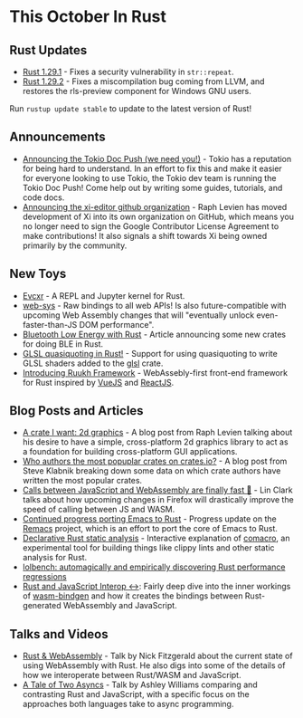 # This October In Rust

## Rust Updates

* [Rust 1.29.1] - Fixes a security vulnerability in `str::repeat`.
* [Rust 1.29.2] - Fixes a miscompilation bug coming from LLVM, and restores the rls-preview
  component for Windows GNU users.

Run `rustup update stable` to update to the latest version of Rust!

## Announcements

* [Announcing the Tokio Doc Push (we need you!)] - Tokio has a reputation for being hard to
  understand. In an effort to fix this and make it easier for everyone looking to use Tokio,
  the Tokio dev team is running the Tokio Doc Push! Come help out by writing some guides,
  tutorials, and code docs.
* [Announcing the xi-editor github organization] - Raph Levien has moved development of Xi
  into its own organization on GitHub, which means you no longer need to sign the Google
  Contributor License Agreement to make contributions! It also signals a shift towards Xi
  being owned primarily by the community.

## New Toys

* [Evcxr] - A REPL and Jupyter kernel for Rust.
* [web-sys] - Raw bindings to all web APIs! Is also future-compatible with upcoming Web
  Assembly changes that will "eventually unlock even-faster-than-JS DOM performance".
* [Bluetooth Low Energy with Rust] - Article announcing some new crates for doing BLE in Rust.
* [GLSL quasiquoting in Rust!] - Support for using quasiquoting to write GLSL shaders added
  to the [glsl] crate.
* [Introducing Ruukh Framework] - WebAssebly-first front-end framework for Rust inspired by
  [VueJS] and [ReactJS].


## Blog Posts and Articles

* [A crate I want: 2d graphics] - A blog post from Raph Levien talking about his desire to have a
  simple, cross-platform 2d graphics library to act as a foundation for building cross-platform
  GUI applications.
* [Who authors the most popuplar crates on crates.io?] - A blog post from Steve Klabnik breaking
  down some data on which crate authors have written the most popular crates.
* [Calls between JavaScript and WebAssembly are finally fast 🎉] - Lin Clark talks about how
  upcoming changes in Firefox will drastically improve the speed of calling between JS and WASM.
* [Continued progress porting Emacs to Rust] - Progress update on the [Remacs] project, which is
  an effort to port the core of Emacs to Rust.
* [Declarative Rust static analysis] - Interactive explanation of [comacro], an experimental tool
  for building things like clippy lints and other static analysis for Rust.
* [lolbench: automagically and empirically discovering Rust performance regressions]
* [Rust and JavaScript Interop ↔️]: Fairly deep dive into the inner workings of [wasm-bindgen] and
  how it creates the bindings between Rust-generated WebAssembly and JavaScript.

## Talks and Videos

* [Rust & WebAssembly] - Talk by Nick Fitzgerald about the current state of using WebAssembly
  with Rust. He also digs into some of the details of how we interoperate between Rust/WASM
  and JavaScript.
* [A Tale of Two Asyncs] - Talk by Ashley Williams comparing and contrasting Rust and JavaScript,
  with a specific focus on the approaches both languages take to async programming.

[Evcxr]: https://www.reddit.com/r/rust/comments/9irjm7/evcxr_a_repl_and_jupyter_kernel_for_rust/
[web-sys]: https://rustwasm.github.io/2018/09/26/announcing-web-sys.html
[Rust & WebAssembly]: https://youtu.be/ZiiTRxWk8gA
[A Tale of Two Asyncs]: https://youtu.be/IEZb2WTzuro
[A crate I want: 2d graphics]: https://raphlinus.github.io/rust/graphics/2018/10/11/2d-graphics.html
[Who authors the most popuplar crates on crates.io?]: https://words.steveklabnik.com/who-authors-the-most-popular-crates-on-crates-io
[Calls between JavaScript and WebAssembly are finally fast 🎉]: https://hacks.mozilla.org/2018/10/calls-between-javascript-and-webassembly-are-finally-fast-%f0%9f%8e%89/
[Bluetooth Low Energy with Rust]: https://219design.com/bluetooth-low-energy-with-rust/
[Rust 1.29.1]: https://blog.rust-lang.org/2018/09/25/Rust-1.29.1.html
[Rust 1.29.2]: https://blog.rust-lang.org/2018/10/12/Rust-1.29.2.html
[Continued progress porting Emacs to Rust]: http://db48x.net/rust-remacs-2018/
[Remacs]: https://github.com/wilfred/remacs
[Declarative Rust static analysis]: http://blog.lambdaverse.org/comacro/
[comacro]: https://github.com/kazcw/comacro
[GLSL quasiquoting in Rust!]: https://phaazon.net/blog/glsl-quasiquoting
[glsl]: https://crates.io/crates/glsl
[Introducing Ruukh Framework]: https://sharadchand.com/2018/10/03/ruukh-framework.html
[VueJS]: https://vuejs.org/
[ReactJS]: https://reactjs.org/
[Announcing the Tokio Doc Push (we need you!)]: https://tokio.rs/blog/2018-10-doc-blitz/
[Announcing the xi-editor github organization]: https://raphlinus.github.io/xi/2018/10/01/xi-organization.html
[lolbench: automagically and empirically discovering Rust performance regressions]: https://blog.anp.lol/rust/2018/09/29/lolbench/
[Rust and JavaScript Interop ↔️]: https://blog.ryanlevick.com/posts/wasm-bindgen-interop/
[wasm-bindgen]: https://github.com/rustwasm/wasm-bindgen
